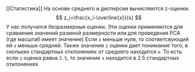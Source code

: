 [[Статистика]]
На основе среднего и дисперсии вычисляются z-оценки. 
$$
z_i=\frac{x_i-\overline{x}}{s}
$$
У нас получатся безразмерные оценки. Эти оценки применяются для сравнения значений размной размерности или для проведения PCA (где масштаб имеет значение)
Если `z` меньше нуля, то соответсвующий ей `x` меньше средней.
Также значение `z` оценки дает понимание того, в скольких стандартных отклонениях от среднего находится `x`. То есть если `z` оценка равна `2.5`, то значение `x` находится в 2.5 стандартных отклонениях